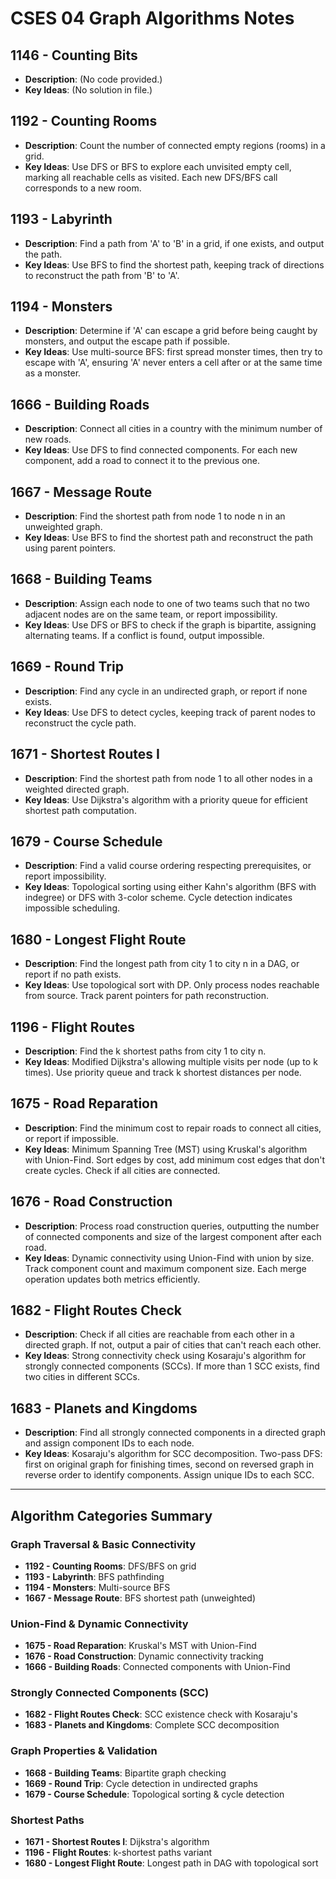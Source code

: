 # CSES 04 Graph Algorithms Notes

## 1146 - Counting Bits

- **Description**: (No code provided.)
- **Key Ideas**: (No solution in file.)

## 1192 - Counting Rooms

- **Description**: Count the number of connected empty regions (rooms) in a grid.
- **Key Ideas**: Use DFS or BFS to explore each unvisited empty cell, marking all reachable cells as visited. Each new DFS/BFS call corresponds to a new room.

## 1193 - Labyrinth

- **Description**: Find a path from 'A' to 'B' in a grid, if one exists, and output the path.
- **Key Ideas**: Use BFS to find the shortest path, keeping track of directions to reconstruct the path from 'B' to 'A'.

## 1194 - Monsters

- **Description**: Determine if 'A' can escape a grid before being caught by monsters, and output the escape path if possible.
- **Key Ideas**: Use multi-source BFS: first spread monster times, then try to escape with 'A', ensuring 'A' never enters a cell after or at the same time as a monster.

## 1666 - Building Roads

- **Description**: Connect all cities in a country with the minimum number of new roads.
- **Key Ideas**: Use DFS to find connected components. For each new component, add a road to connect it to the previous one.

## 1667 - Message Route

- **Description**: Find the shortest path from node 1 to node n in an unweighted graph.
- **Key Ideas**: Use BFS to find the shortest path and reconstruct the path using parent pointers.

## 1668 - Building Teams

- **Description**: Assign each node to one of two teams such that no two adjacent nodes are on the same team, or report impossibility.
- **Key Ideas**: Use DFS or BFS to check if the graph is bipartite, assigning alternating teams. If a conflict is found, output impossible.

## 1669 - Round Trip

- **Description**: Find any cycle in an undirected graph, or report if none exists.
- **Key Ideas**: Use DFS to detect cycles, keeping track of parent nodes to reconstruct the cycle path.

## 1671 - Shortest Routes I

- **Description**: Find the shortest path from node 1 to all other nodes in a weighted directed graph.
- **Key Ideas**: Use Dijkstra's algorithm with a priority queue for efficient shortest path computation.

## 1679 - Course Schedule

- **Description**: Find a valid course ordering respecting prerequisites, or report impossibility.
- **Key Ideas**: Topological sorting using either Kahn's algorithm (BFS with indegree) or DFS with 3-color scheme. Cycle detection indicates impossible scheduling.

## 1680 - Longest Flight Route

- **Description**: Find the longest path from city 1 to city n in a DAG, or report if no path exists.
- **Key Ideas**: Use topological sort with DP. Only process nodes reachable from source. Track parent pointers for path reconstruction.

## 1196 - Flight Routes

- **Description**: Find the k shortest paths from city 1 to city n.
- **Key Ideas**: Modified Dijkstra's allowing multiple visits per node (up to k times). Use priority queue and track k shortest distances per node.

## 1675 - Road Reparation

- **Description**: Find the minimum cost to repair roads to connect all cities, or report if impossible.
- **Key Ideas**: Minimum Spanning Tree (MST) using Kruskal's algorithm with Union-Find. Sort edges by cost, add minimum cost edges that don't create cycles. Check if all cities are connected.

## 1676 - Road Construction

- **Description**: Process road construction queries, outputting the number of connected components and size of the largest component after each road.
- **Key Ideas**: Dynamic connectivity using Union-Find with union by size. Track component count and maximum component size. Each merge operation updates both metrics efficiently.

## 1682 - Flight Routes Check

- **Description**: Check if all cities are reachable from each other in a directed graph. If not, output a pair of cities that can't reach each other.
- **Key Ideas**: Strong connectivity check using Kosaraju's algorithm for strongly connected components (SCCs). If more than 1 SCC exists, find two cities in different SCCs.

## 1683 - Planets and Kingdoms

- **Description**: Find all strongly connected components in a directed graph and assign component IDs to each node.
- **Key Ideas**: Kosaraju's algorithm for SCC decomposition. Two-pass DFS: first on original graph for finishing times, second on reversed graph in reverse order to identify components. Assign unique IDs to each SCC.

---

## Algorithm Categories Summary

### **Graph Traversal & Basic Connectivity**

- **1192 - Counting Rooms**: DFS/BFS on grid
- **1193 - Labyrinth**: BFS pathfinding
- **1194 - Monsters**: Multi-source BFS
- **1667 - Message Route**: BFS shortest path (unweighted)

### **Union-Find & Dynamic Connectivity**

- **1675 - Road Reparation**: Kruskal's MST with Union-Find
- **1676 - Road Construction**: Dynamic connectivity tracking
- **1666 - Building Roads**: Connected components with Union-Find

### **Strongly Connected Components (SCC)**

- **1682 - Flight Routes Check**: SCC existence check with Kosaraju's
- **1683 - Planets and Kingdoms**: Complete SCC decomposition

### **Graph Properties & Validation**

- **1668 - Building Teams**: Bipartite graph checking
- **1669 - Round Trip**: Cycle detection in undirected graphs
- **1679 - Course Schedule**: Topological sorting & cycle detection

### **Shortest Paths**

- **1671 - Shortest Routes I**: Dijkstra's algorithm
- **1196 - Flight Routes**: k-shortest paths variant
- **1680 - Longest Flight Route**: Longest path in DAG with topological sort
